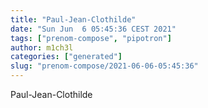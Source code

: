 ```yaml
---
title: "Paul-Jean-Clothilde"
date: "Sun Jun  6 05:45:36 CEST 2021"
tags: ["prenom-compose", "pipotron"]
author: m1ch3l
categories: ["generated"]
slug: "prenom-compose/2021-06-06-05:45:36"
---
```


Paul-Jean-Clothilde
